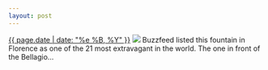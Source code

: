 ```yaml
---
layout: post
---
```


<p>
  <time><a href="/362">{{ page.date | date: "%e %B, %Y" }}</a></time>
  <a href="/362"><img src="{{ site.assets_url }}/362.jpg"/></a>
  <span>Buzzfeed listed this fountain in Florence as one of the 21 most extravagant in the world. The one in front of the Bellagio...</span>
</p>
